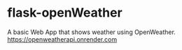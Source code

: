 # flask-openWeather
A basic Web App that shows weather using OpenWeather.
https://openweatherapi.onrender.com
